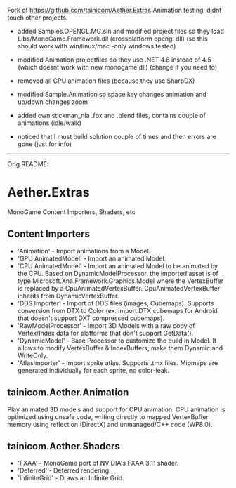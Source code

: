 Fork of https://github.com/tainicom/Aether.Extras
Animation testing, didnt touch other projects.

* added  Samples.OPENGL.MG.sln  and modified project files so they load Libs/MonoGame.Framework.dll  (crossplatform opengl dll) (so this should work with win/linux/mac -only windows tested)

* modified Animation projectfiles so they use .NET 4.8 instead of 4.5 (which doesnt work with new monogame dll) (change if you need to)

* removed all CPU animation files (because they use SharpDX)

* modified Sample.Animation so space key changes animation and up/down changes zoom

* added own stickman_nla .fbx and .blend files, contains couple of animations (idle/walk)
  
* noticed that I must build solution couple of times and then errors are gone (just for info)


--------------------------------

Orig README:

# Aether.Extras
MonoGame Content Importers, Shaders, etc


## Content Importers

* 'Animation' - Import animations from a Model.
* 'GPU AnimatedModel' - Import an animated Model.
* 'CPU AnimatedModel' - Import an animated Model to be animated by the CPU. Based on DynamicModelProcessor, the imported asset is of type Microsoft.Xna.Framework.Graphics.Model where the VertexBuffer is replaced by a CpuAnimatedVertexBuffer. CpuAnimatedVertexBuffer inherits from DynamicVertexBuffer.
* 'DDS Importer' - Import of DDS files (images, Cubemaps). Supports conversion from DTX to Color (ex. import DTX cubemaps for Android that doesn't support DXT compressed cubemaps).
* 'RawModelProcessor' - Import 3D Models with a raw copy of Vertex/Index data for platforms that don't support GetData().
* 'DynamicModel' - Base Processor to customize the build in Model. It allows to modify
VertexBuffer & IndexBuffers, make them Dynamic and WriteOnly.
* 'AtlasImporter' - Import sprite atlas. Supports .tmx files. Mipmaps are generated individually for each sprite, no color-leak.

## tainicom.Aether.Animation

Play animated 3D models and support for CPU animation.
CPU animation is optimized using unsafe code, writing directly to mapped VertexBuffer memory using reflection (DirectX) and unmanaged/C++ code (WP8.0). 


## tainicom.Aether.Shaders

* 'FXAA' - MonoGame port of NVIDIA's FXAA 3.11 shader.
* 'Deferred' - Deferred rendering.
* 'InfiniteGrid' - Draws an Infinite Grid.
